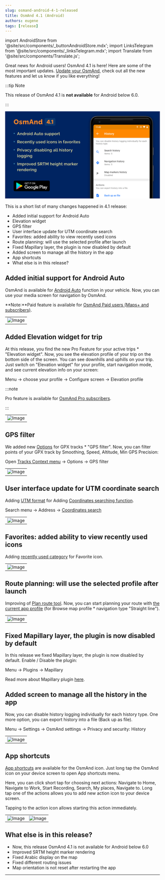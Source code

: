 ```yaml
---
slug: osmand-android-4-1-released
title: OsmAnd 4.1 (Android)
authors: eugene
tags: [release]
---
```

import AndroidStore from '@site/src/components/_buttonAndroidStore.mdx';
import LinksTelegram from '@site/src/components/_linksTelegram.mdx';
import Translate from '@site/src/components/Translate.js';

Great news for Android users! OsmAnd 4.1 is here! Here are some of the most important updates. [Update your OsmAnd](https://play.google.com/store/apps/details?id=net.osmand), check out all the new features and let us know if you like everything!

:::tip Note

This release of OsmAnd 4.1 is **not available** for Android below 6.0.

:::

![OsmAnd Androie 4.1](./banner.png)

<!--truncate-->

This is a short list of many changes happened in 4.1 release:


* Added initial support for Android Auto
* Elevation widget
* GPS filter
* User interface update for UTM coordinate search
* Favorites: added ability to view recently used icons
* Route planning: will use the selected profile after launch
* Fixed Mapillary layer, the plugin is now disabled by default
* Added screen to manage all the history in the app
* App shortcuts
* What else is in this release?



## Added initial support for Android Auto

OsmAnd is available for <a href="https://www.android.com/auto/">Android Auto</a> function in your vehicle. Now, you can use your media screen for navigation by OsmAnd.

**Note:**Paid feature is available for <a href="https://docs.osmand.net/en/main@latest/osmand/purchases/android#free-and-paid-features">OsmAnd Paid users (Maps+ and subscribers)</a>.

<table class="blogimage">
  <tr>
    <td><img src={require('./osmand_android_auto.png').default} alt="Image"/></td>
  </tr>
</table>

## Added Elevation widget for trip

At this release, you find the new Pro Feature for your active trips * "Elevation widget". Now, you see the elevation profile of your trip on the bottom side of the screen. You can see downhills and uphills on your trip. Just switch on "Elevation widget" for your profile, start navigation mode, and see current elevation info on your screen:

Menu → choose your profile → Configure screen → Elevation profile

:::note

Pro feature is available for <a href="https://docs.osmand.net/en/main@latest/osmand/purchases/android#free-and-paid-features">OsmAnd Pro subscribers</a>.

:::

<table class="blogimage">
  <tr>
    <td><img src={require('./elevation_widget.png').default} alt="Image"/></td>
  </tr>
</table>



## GPS filter

We added new <a href="https://docs.osmand.net/en/main@latest/osmand/map/track-context-menu#options">Options</a> for GPX tracks * "GPS filter". Now, you can filter points of your GPX track by Smoothing, Speed, Altitude, Min GPS Precision:

Open <a href="https://docs.osmand.net/en/main@latest/osmand/map/track-context-menu">Tracks Context menu</a> → Options → GPS filter

<table class="blogimage">
  <tr>
    <td><img src={require('./gps_filter.png').default} alt="Image"/></td>
  </tr>
</table>



## User interface update for UTM coordinate search

Adding <a href="https://en.wikipedia.org/wiki/Universal_Transverse_Mercator_coordinate_system">UTM format</a> for Adding <a href="https://docs.osmand.net/en/main@latest/osmand/search/search-address#coordinates-search">Coordinates searching function</a>.

Search menu → Address → <a href="https://docs.osmand.net/en/main@latest/osmand/search/search-address#coordinates-search">Coordinates search</a> 

<table class="blogimage">
  <tr>
    <td><img src={require('./UTM.png').default} alt="Image"/></td>
  </tr>
</table>



## Favorites: added ability to view recently used icons

Adding <a href="https://docs.osmand.net/en/main@latest/osmand/personal/favorites#create">recently used category</a> for Favorite icon.

<table class="blogimage">
  <tr>
    <td><img src={require('./favorite.png').default} alt="Image"/></td>
  </tr>
</table>

## Route planning: will use the selected profile after launch

Improving of <a href="https://docs.osmand.net/en/main@latest/osmand/plan-route/create-route">Plan route tool</a>. Now, you can start planning your route with <a href="https://docs.osmand.net/en/main@latest/osmand/widgets/map-buttons#configure-map">the current app profile</a> (for Browse map profile  *  navigation type "Straight line").


<table class="blogimage">
  <tr>
    <td><img src={require('./planroute.png').default} alt="Image"/></td>
  </tr>
</table>


## Fixed Mapillary layer, the plugin is now disabled by default

In this release we fixed Mapillary layer, the plugin is now disabled by default. Enable / Disable the plugin:

Menu → Plugins → Mapillary

Read more about Mapillary plugin <a href="https://docs.osmand.net/en/main@latest/osmand/plugins/mapillary">here</a>.


## Added screen to manage all the history in the app

Now, you can disable history logging individually for each history type. One more option, you can export history into a file (Back up as file).

Menu → Settings → OsmAnd settings → Privacy and security: History

<table class="blogimage">
  <tr>
    <td><img src={require('./history.png').default} alt="Image"/></td>
  </tr>
</table> 


## App shortcuts

<a href="https://support.google.com/android/answer/9450271">App shortcuts</a> are available for the OsmAnd icon. Just long tap the OsmAnd icon on your device screen to open App shortcuts menu.

Here, you can click short tap for choosing next actions: Navigate to Home, Navigate to Work, Start Recording, Search, My places, Navigate to. Long tap one of the actions allows you to add new action icon to your device screen.

Tapping to the action icon allows starting this action immediately.

<table class="blogimage">
  <tr>
    <td><img src={require('./shortcuts1.png').default} alt="Image"/></td>
    <td><img src={require('./shortcuts2.png').default} alt="Image"/></td>
  </tr>
</table> 

## What else is in this release?

* Now, this release OsmAnd 4.1 is not available for Android below 6.0
* Improved SRTM height marker rendering
* Fixed Arabic display on the map
* Fixed different routing issues
* Map orientation is not reset after restarting the app


_________________________________________________
<LinksTelegram/>
<AndroidStore/>
